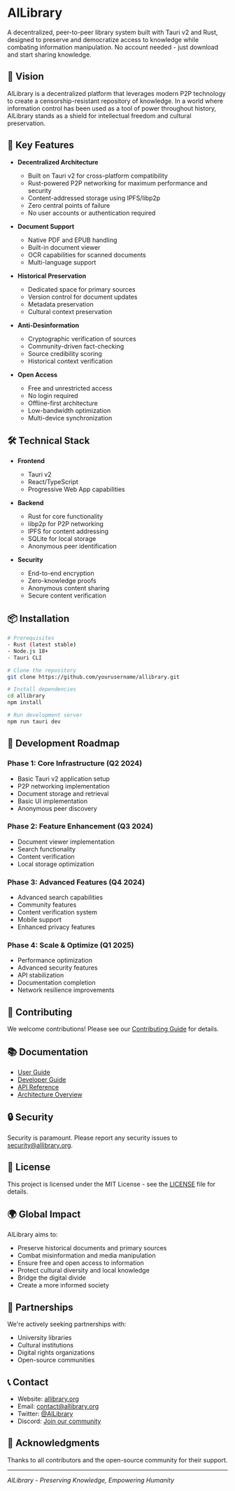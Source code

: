 # AlLibrary

A decentralized, peer-to-peer library system built with Tauri v2 and Rust, designed to preserve and democratize access to knowledge while combating information manipulation. No account needed - just download and start sharing knowledge.

## 🌟 Vision

AlLibrary is a decentralized platform that leverages modern P2P technology to create a censorship-resistant repository of knowledge. In a world where information control has been used as a tool of power throughout history, AlLibrary stands as a shield for intellectual freedom and cultural preservation.

## 🚀 Key Features

- **Decentralized Architecture**

  - Built on Tauri v2 for cross-platform compatibility
  - Rust-powered P2P networking for maximum performance and security
  - Content-addressed storage using IPFS/libp2p
  - Zero central points of failure
  - No user accounts or authentication required

- **Document Support**

  - Native PDF and EPUB handling
  - Built-in document viewer
  - OCR capabilities for scanned documents
  - Multi-language support

- **Historical Preservation**

  - Dedicated space for primary sources
  - Version control for document updates
  - Metadata preservation
  - Cultural context preservation

- **Anti-Desinformation**

  - Cryptographic verification of sources
  - Community-driven fact-checking
  - Source credibility scoring
  - Historical context verification

- **Open Access**
  - Free and unrestricted access
  - No login required
  - Offline-first architecture
  - Low-bandwidth optimization
  - Multi-device synchronization

## 🛠 Technical Stack

- **Frontend**

  - Tauri v2
  - React/TypeScript
  - Progressive Web App capabilities

- **Backend**

  - Rust for core functionality
  - libp2p for P2P networking
  - IPFS for content addressing
  - SQLite for local storage
  - Anonymous peer identification

- **Security**
  - End-to-end encryption
  - Zero-knowledge proofs
  - Anonymous content sharing
  - Secure content verification

## 📦 Installation

```bash
# Prerequisites
- Rust (latest stable)
- Node.js 18+
- Tauri CLI

# Clone the repository
git clone https://github.com/yourusername/allibrary.git

# Install dependencies
cd allibrary
npm install

# Run development server
npm run tauri dev
```

## 🎯 Development Roadmap

### Phase 1: Core Infrastructure (Q2 2024)

- Basic Tauri v2 application setup
- P2P networking implementation
- Document storage and retrieval
- Basic UI implementation
- Anonymous peer discovery

### Phase 2: Feature Enhancement (Q3 2024)

- Document viewer implementation
- Search functionality
- Content verification
- Local storage optimization

### Phase 3: Advanced Features (Q4 2024)

- Advanced search capabilities
- Community features
- Content verification system
- Mobile support
- Enhanced privacy features

### Phase 4: Scale & Optimize (Q1 2025)

- Performance optimization
- Advanced security features
- API stabilization
- Documentation completion
- Network resilience improvements

## 🤝 Contributing

We welcome contributions! Please see our [Contributing Guide](CONTRIBUTING.md) for details.

## 📚 Documentation

- [User Guide](docs/user-guide.md)
- [Developer Guide](docs/developer-guide.md)
- [API Reference](docs/api-reference.md)
- [Architecture Overview](docs/architecture.md)

## 🔒 Security

Security is paramount. Please report any security issues to security@allibrary.org.

## 📄 License

This project is licensed under the MIT License - see the [LICENSE](LICENSE) file for details.

## 🌍 Global Impact

AlLibrary aims to:

- Preserve historical documents and primary sources
- Combat misinformation and media manipulation
- Ensure free and open access to information
- Protect cultural diversity and local knowledge
- Bridge the digital divide
- Create a more informed society

## 🤝 Partnerships

We're actively seeking partnerships with:

- University libraries
- Cultural institutions
- Digital rights organizations
- Open-source communities

## 📞 Contact

- Website: [allibrary.org](https://allibrary.org)
- Email: contact@allibrary.org
- Twitter: [@AlLibrary](https://twitter.com/allibrary)
- Discord: [Join our community](https://discord.gg/allibrary)

## 🙏 Acknowledgments

Thanks to all contributors and the open-source community for their support.

---

_AlLibrary - Preserving Knowledge, Empowering Humanity_
